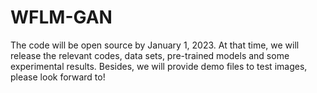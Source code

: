 # WFLM-GAN

The code will be open source by January 1, 2023.
At that time, we will release the relevant codes, data sets, pre-trained models and some experimental results. Besides, we will provide demo files to test images, please look forward to!
